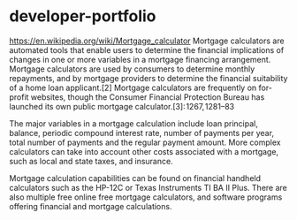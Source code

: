 ﻿# developer-portfolio
 https://en.wikipedia.org/wiki/Mortgage_calculator
Mortgage calculators are automated tools that enable users to determine the financial implications of changes in one or more variables in a mortgage financing arrangement. Mortgage calculators are used by consumers to determine monthly repayments, and by mortgage providers to determine the financial suitability of a home loan applicant.[2] Mortgage calculators are frequently on for-profit websites, though the Consumer Financial Protection Bureau has launched its own public mortgage calculator.[3]: 1267, 1281–83 

The major variables in a mortgage calculation include loan principal, balance, periodic compound interest rate, number of payments per year, total number of payments and the regular payment amount. More complex calculators can take into account other costs associated with a mortgage, such as local and state taxes, and insurance.

Mortgage calculation capabilities can be found on financial handheld calculators such as the HP-12C or Texas Instruments TI BA II Plus. There are also multiple free online free mortgage calculators, and software programs offering financial and mortgage calculations.
